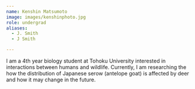 ```yaml
---
name: Kenshin Matsumoto
image: images/kenshinphoto.jpg
role: undergrad
aliases:
  - J. Smith
  - J Smith

---
```


I am a 4th year biology student at Tohoku University interested in interactions between humans and wildlife. Currently, I am researching the how the distribution of Japanese serow (antelope goat) is affected by deer and how it may change in the future.